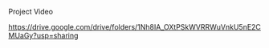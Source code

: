 Project Video

https://drive.google.com/drive/folders/1Nh8IA_OXtPSkWVRRWuVnkU5nE2CMUaGy?usp=sharing
